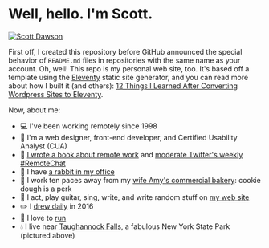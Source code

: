 # Well, hello. I'm Scott.

[![Scott Dawson](https://pbs.twimg.com/profile_banners/820358702/1589201953/600x200)](https://www.scottpdawson.com)

First off, I created this repository before GitHub announced the special behavior of ```README.md``` files in repositories with the same name as your account. Oh, well! This repo is my personal web site, too. It's based off a template using the [Eleventy](https://www.11ty.io/) static site generator, and you can read more about how I built it (and others): [12 Things I Learned After Converting Wordpress Sites to Eleventy](https://scottpdawson.com/convert-wordpress-to-eleventy/).

Now, about me: 

* 💻 I've been working remotely since 1998
* 🎨 I'm a web designer, front-end developer, and Certified Usability Analyst (CUA)
* 📒 [I wrote a book about remote work](https://artofworkingremotely.com/book/) and [moderate Twitter's weekly #RemoteChat](https://artofworkingremotely.com/remotechat/)
* 🐰 I have [a rabbit in my office](https://www.instagram.com/phoebe.the.bunny/)
* 🍪 I work ten paces away from my [wife Amy's commercial bakery](http://www.emoticakes.com/): cookie dough is a perk
* 🎸 I act, play guitar, sing, write, and write random stuff on [my web site](https://scottpdawson.com/)
* ✏️ I [drew daily](https://scottpdawson.com/365-day-draw-sketching-each-day-in-2016/) in 2016
* 🏃 I love to [run](https://scottpdawson.com/run/)
* 💧 I live near [Taughannock Falls](https://taughannock.us/), a fabulous New York State Park (pictured above)